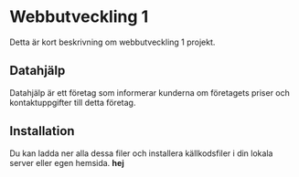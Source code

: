# Webbutveckling 1  
Detta är kort beskrivning om webbutveckling 1 projekt.
## Datahjälp

Datahjälp är ett företag som informerar kunderna om företagets priser och kontaktuppgifter till detta företag.
## Installation
Du kan ladda ner alla dessa filer och installera källkodsfiler i din lokala server eller egen hemsida.
**hej** 
